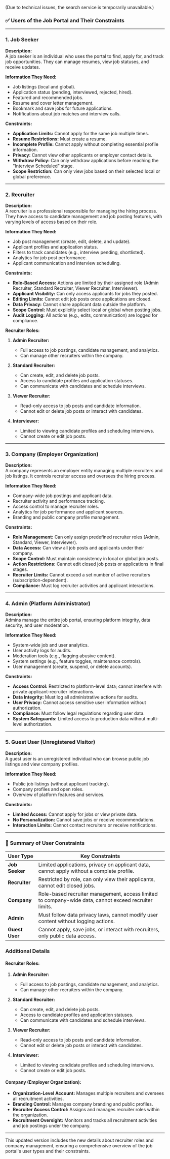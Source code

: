 (Due to technical issues, the search service is temporarily unavailable.)

### ✅ **Users of the Job Portal and Their Constraints**

---

### **1. Job Seeker**

**Description:**  
A job seeker is an individual who uses the portal to find, apply for, and track job opportunities. They can manage resumes, view job statuses, and receive updates.

**Information They Need:**

- Job listings (local and global).
- Application status (pending, interviewed, rejected, hired).
- Featured and recommended jobs.
- Resume and cover letter management.
- Bookmark and save jobs for future applications.
- Notifications about job matches and interview calls.

**Constraints:**

- **Application Limits:** Cannot apply for the same job multiple times.
- **Resume Restrictions:** Must create a resume.
- **Incomplete Profile:** Cannot apply without completing essential profile information.
- **Privacy:** Cannot view other applicants or employer contact details.
- **Withdraw Policy:** Can only withdraw applications before reaching the "Interview Scheduled" stage.
- **Scope Restriction:** Can only view jobs based on their selected local or global preference.

---

### **2. Recruiter**

**Description:**  
A recruiter is a professional responsible for managing the hiring process. They have access to candidate management and job posting features, with varying levels of access based on their role.

**Information They Need:**

- Job post management (create, edit, delete, and update).
- Applicant profiles and application status.
- Filters to track candidates (e.g., interview pending, shortlisted).
- Analytics for job post performance.
- Applicant communication and interview scheduling.

**Constraints:**

- **Role-Based Access:** Actions are limited by their assigned role (Admin Recruiter, Standard Recruiter, Viewer Recruiter, Interviewer).
- **Applicant Visibility:** Can only access applicants for jobs they posted.
- **Editing Limits:** Cannot edit job posts once applications are closed.
- **Data Privacy:** Cannot share applicant data outside the platform.
- **Scope Control:** Must explicitly select local or global when posting jobs.
- **Audit Logging:** All actions (e.g., edits, communication) are logged for compliance.

**Recruiter Roles:**

1. **Admin Recruiter:**

   - Full access to job postings, candidate management, and analytics.
   - Can manage other recruiters within the company.

2. **Standard Recruiter:**

   - Can create, edit, and delete job posts.
   - Access to candidate profiles and application statuses.
   - Can communicate with candidates and schedule interviews.

3. **Viewer Recruiter:**

   - Read-only access to job posts and candidate information.
   - Cannot edit or delete job posts or interact with candidates.

4. **Interviewer:**
   - Limited to viewing candidate profiles and scheduling interviews.
   - Cannot create or edit job posts.

---

### **3. Company (Employer Organization)**

**Description:**  
A company represents an employer entity managing multiple recruiters and job listings. It controls recruiter access and oversees the hiring process.

**Information They Need:**

- Company-wide job postings and applicant data.
- Recruiter activity and performance tracking.
- Access control to manage recruiter roles.
- Analytics for job performance and applicant sources.
- Branding and public company profile management.

**Constraints:**

- **Role Management:** Can only assign predefined recruiter roles (Admin, Standard, Viewer, Interviewer).
- **Data Access:** Can view all job posts and applicants under their company.
- **Scope Control:** Must maintain consistency in local or global job posts.
- **Action Restrictions:** Cannot edit closed job posts or applications in final stages.
- **Recruiter Limits:** Cannot exceed a set number of active recruiters (subscription-dependent).
- **Compliance:** Must log recruiter activities and applicant interactions.

---

### **4. Admin (Platform Administrator)**

**Description:**  
Admins manage the entire job portal, ensuring platform integrity, data security, and user moderation.

**Information They Need:**

- System-wide job and user analytics.
- User activity logs for audits.
- Moderation tools (e.g., flagging abusive content).
- System settings (e.g., feature toggles, maintenance controls).
- User management (create, suspend, or delete accounts).

**Constraints:**

- **Access Control:** Restricted to platform-level data; cannot interfere with private applicant-recruiter interactions.
- **Data Integrity:** Must log all administrative actions for audits.
- **User Privacy:** Cannot access sensitive user information without authorization.
- **Compliance:** Must follow legal regulations regarding user data.
- **System Safeguards:** Limited access to production data without multi-level authorization.

---

### **5. Guest User (Unregistered Visitor)**

**Description:**  
A guest user is an unregistered individual who can browse public job listings and view company profiles.

**Information They Need:**

- Public job listings (without applicant tracking).
- Company profiles and open roles.
- Overview of platform features and services.

**Constraints:**

- **Limited Access:** Cannot apply for jobs or view private data.
- **No Personalization:** Cannot save jobs or receive recommendations.
- **Interaction Limits:** Cannot contact recruiters or receive notifications.

---

### 🎯 **Summary of User Constraints**

| **User Type**  | **Key Constraints**                                                                                   |
| -------------- | ----------------------------------------------------------------------------------------------------- |
| **Job Seeker** | Limited applications, privacy on applicant data, cannot apply without a complete profile.             |
| **Recruiter**  | Restricted by role, can only view their applicants, cannot edit closed jobs.                          |
| **Company**    | Role-based recruiter management, access limited to company-wide data, cannot exceed recruiter limits. |
| **Admin**      | Must follow data privacy laws, cannot modify user content without logging actions.                    |
| **Guest User** | Cannot apply, save jobs, or interact with recruiters, only public data access.                        |

### **Additional Details**

#### **Recruiter Roles:**

1. **Admin Recruiter:**

   - Full access to job postings, candidate management, and analytics.
   - Can manage other recruiters within the company.

2. **Standard Recruiter:**

   - Can create, edit, and delete job posts.
   - Access to candidate profiles and application statuses.
   - Can communicate with candidates and schedule interviews.

3. **Viewer Recruiter:**

   - Read-only access to job posts and candidate information.
   - Cannot edit or delete job posts or interact with candidates.

4. **Interviewer:**
   - Limited to viewing candidate profiles and scheduling interviews.
   - Cannot create or edit job posts.

#### **Company (Employer Organization):**

- **Organization-Level Account:** Manages multiple recruiters and oversees all recruitment activities.
- **Branding Control:** Manages company branding and public profiles.
- **Recruiter Access Control:** Assigns and manages recruiter roles within the organization.
- **Recruitment Oversight:** Monitors and tracks all recruitment activities and job postings under the company.

---

This updated version includes the new details about recruiter roles and company management, ensuring a comprehensive overview of the job portal's user types and their constraints.

